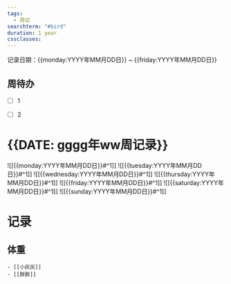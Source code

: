 ```yaml
---
tags:
  - 周记
searchterm: "#bird"
duration: 1 year
cssclasses:
---
```


记录日期：{{monday:YYYY年MM月DD日}} ~ {{friday:YYYY年MM月DD日}}

## 周待办
- [ ] 1
- [ ] 2


# {{DATE: gggg年ww周记录}}
![[{{monday:YYYY年MM月DD日}}#^1]] 
![[{{tuesday:YYYY年MM月DD日}}#^1]] 
![[{{wednesday:YYYY年MM月DD日}}#^1]] 
![[{{thursday:YYYY年MM月DD日}}#^1]] 
![[{{friday:YYYY年MM月DD日}}#^1]] 
![[{{saturday:YYYY年MM月DD日}}#^1]] 
![[{{sunday:YYYY年MM月DD日}}#^1]] 

# 记录
## 体重
```ad-kanban
- [[小灰灰]]
- [[胖胖]]
```

